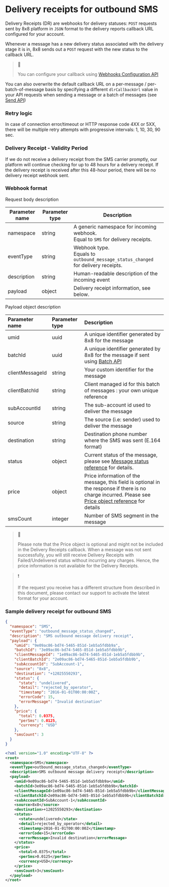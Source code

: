 # Delivery receipts for outbound SMS

Delivery Receipts (DR) are webhooks for delivery statuses: `POST` requests sent by 8x8 platform in `JSON` format to the delivery reports callback URL configured for your account.

Whenever a message has a new delivery status associated with the delivery stage it is in, 8x8 sends out a `POST` request with the new status to the callback URL.

> 📘
>
> You can configure your callback using [Webhooks Configuration API](/connect/reference/get-webhooks-2)

You can also overwrite the default callback URL on a per-message / per-batch-of-message basis by specifying a different `dlrCallbackUrl` value in your API requests when sending a message or a batch of messages (see [Send API](/connect/reference/send-api-1))

### Retry logic

In case of connection error/timeout or HTTP response code 4XX or 5XX, there will be multiple retry attempts with progressive intervals: 1, 10, 30, 90 sec.

### Delivery Receipt - Validity Period

If we do not receive a delivery receipt from the SMS carrier promptly, our platform will continue checking for up to 48 hours for a delivery receipt. If the delivery receipt is received after this 48-hour period, there will be no delivery receipt webhook sent.

### Webhook format

Request body description




| Parameter name | Parameter type | Description                                                                          |
| --- | --- |--------------------------------------------------------------------------------------|
| namespace | string | A generic namespace for incoming webhook.<br>Equal to `SMS` for delivery receipts.   |
| eventType | string | Webhook type. <br>Equals to `outbound_message_status_changed` for delivery receipts. |
| description | string | Human-readable description of the incoming event                                     |
| payload | object | Delivery receipt information, see below.                                             |


Payload object description

| Parameter name  | Parameter type | Description                                                                                                                                                                          |
| :-------------- | :------------- | :----------------------------------------------------------------------------------------------------------------------------------------------------------------------------------- |
| umid            | uuid           | A unique identifier generated by 8x8 for the message                                                                                                                                 |
| batchId         | uuid           | A unique identifier generated by 8x8 for the message if sent using [Batch API](/connect/reference/send-sms-batch)                                                                                   |
| clientMessageId | string         | Your custom identifier for the message                                                                                                                                               |
| clientBatchId   | string         | Client managed id for this batch of messages : your own unique reference                                                                                                             |
| subAccountId    | string         | The sub-account id used to deliver the message                                                                                                                                       |
| source          | string         | The source (i.e: sender) used to deliver the message                                                                                                                                 |
| destination     | string         | Destination phone number where the SMS was sent (E.164 format)                                                                                                                       |
| status          | object         | Current status of the message, please see [Message status reference](/connect/reference/message-status-references) for details.                             |
| price           | object         | Price information of the message, this field is optional in the response if there is no charge incurred. Please see [Price object reference](/connect/reference/price-object-reference) for details |
| smsCount        | integer        | Number of SMS segment in the message                                                                                                                                                 |

> 🚧
>
> Please note that the Price object is optional and might not be included in the Delivery Receipts callback. When a message was not sent successfully, you will still receive Delivery Receipts with Failed/Undelivered status without incurring any charges. Hence, the price information is not available for the Delivery Receipts.
>

> ❗️
>
> If the request you receive has a different structure from described in this document, please contact our support to activate the latest format for your account.
>

### Sample delivery receipt for outbound SMS

```json
{
  "namespace": "SMS",
  "eventType": "outbound_message_status_changed",
  "description": "SMS outbound message delivery receipt",
  "payload": {
    "umid": "9e09ac86-bd74-5465-851d-1eb5a5fdbb9a",
    "batchId": "3e09ac86-bd74-5465-851d-1eb5a5fdbb9b",
    "clientMessageId": "1e09ac86-bd74-5465-851d-1eb5a5fdbb9b",
    "clientBatchId": "2e09ac86-bd74-5465-851d-1eb5a5fdbb9b",
    "subAccountId": "SubAccount-1",
    "source": "8x8",
    "destination": "+12025550293",
    "status": {
      "state": "undelivered",
      "detail": "rejected_by_operator",
      "timestamp": "2016-01-01T00:00:00Z",
      "errorCode": 15,
      "errorMessage": "Invalid destination"
    },
    "price": {
      "total": 0.0375,
      "perSms": 0.0125,
      "currency": "USD"
    },
    "smsCount": 3
  }
}
```

```xml
<?xml version="1.0" encoding="UTF-8" ?>
<root>
  <namespace>SMS</namespace>
  <eventType>outbound_message_status_changed</eventType>
  <description>SMS outbound message delivery receipt</description>
  <payload>
    <umid>9e09ac86-bd74-5465-851d-1eb5a5fdbb9a</umid>
    <batchId>3e09ac86-bd74-5465-851d-1eb5a5fdbb9b</batchId>
    <clientMessageId>1e09ac86-bd74-5465-851d-1eb5a5fdbb9b</clientMessageId>
    <clientBatchId>2e09ac86-bd74-5465-851d-1eb5a5fdbb9b</clientBatchId>
    <subAccountId>SubAccount-1</subAccountId>
    <source>8x8</source>
    <destination>+12025550293</destination>
    <status>
      <state>undelivered</state>
      <detail>rejected_by_operator</detail>
      <timestamp>2016-01-01T00:00:00Z</timestamp>
      <errorCode>15</errorCode>
      <errorMessage>Invalid destination</errorMessage>
    </status>
    <price>
      <total>0.0375</total>
      <perSms>0.0125</perSms>
      <currency>USD</currency>
    </price>
    <smsCount>3</smsCount>
  </payload>
</root>
```
